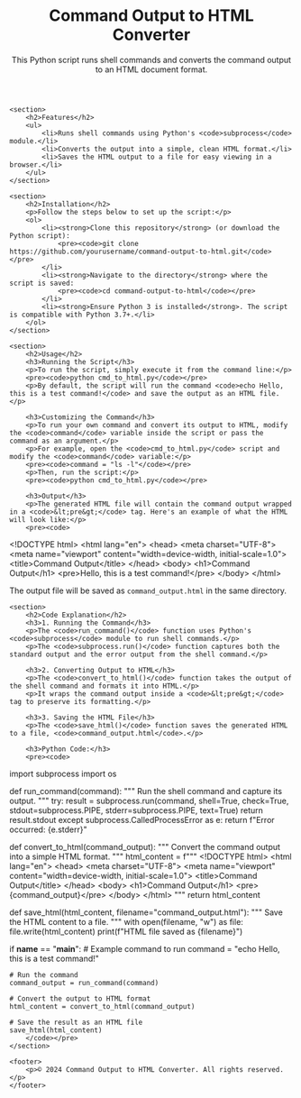 <!DOCTYPE html>
<html lang="en">
<head>
    <meta charset="UTF-8">
    <meta name="viewport" content="width=device-width, initial-scale=1.0">
    <title>Command Output to HTML Converter</title>
</head>
<body>
    <header>
        <h1>Command Output to HTML Converter</h1>
        <p>This Python script runs shell commands and converts the command output to an HTML document format.</p>
    </header>

    <section>
        <h2>Features</h2>
        <ul>
            <li>Runs shell commands using Python's <code>subprocess</code> module.</li>
            <li>Converts the output into a simple, clean HTML format.</li>
            <li>Saves the HTML output to a file for easy viewing in a browser.</li>
        </ul>
    </section>

    <section>
        <h2>Installation</h2>
        <p>Follow the steps below to set up the script:</p>
        <ol>
            <li><strong>Clone this repository</strong> (or download the Python script):
                <pre><code>git clone https://github.com/yourusername/command-output-to-html.git</code></pre>
            </li>
            <li><strong>Navigate to the directory</strong> where the script is saved:
                <pre><code>cd command-output-to-html</code></pre>
            </li>
            <li><strong>Ensure Python 3 is installed</strong>. The script is compatible with Python 3.7+.</li>
        </ol>
    </section>

    <section>
        <h2>Usage</h2>
        <h3>Running the Script</h3>
        <p>To run the script, simply execute it from the command line:</p>
        <pre><code>python cmd_to_html.py</code></pre>
        <p>By default, the script will run the command <code>echo Hello, this is a test command!</code> and save the output as an HTML file.</p>

        <h3>Customizing the Command</h3>
        <p>To run your own command and convert its output to HTML, modify the <code>command</code> variable inside the script or pass the command as an argument.</p>
        <p>For example, open the <code>cmd_to_html.py</code> script and modify the <code>command</code> variable:</p>
        <pre><code>command = "ls -l"</code></pre>
        <p>Then, run the script:</p>
        <pre><code>python cmd_to_html.py</code></pre>

        <h3>Output</h3>
        <p>The generated HTML file will contain the command output wrapped in a <code>&lt;pre&gt;</code> tag. Here's an example of what the HTML will look like:</p>
        <pre><code>
&lt;!DOCTYPE html&gt;
&lt;html lang="en"&gt;
&lt;head&gt;
    &lt;meta charset="UTF-8"&gt;
    &lt;meta name="viewport" content="width=device-width, initial-scale=1.0"&gt;
    &lt;title&gt;Command Output&lt;/title&gt;
&lt;/head&gt;
&lt;body&gt;
    &lt;h1&gt;Command Output&lt;/h1&gt;
    &lt;pre&gt;Hello, this is a test command!&lt;/pre&gt;
&lt;/body&gt;
&lt;/html&gt;
        </code></pre>
        <p>The output file will be saved as <code>command_output.html</code> in the same directory.</p>
    </section>

    <section>
        <h2>Code Explanation</h2>
        <h3>1. Running the Command</h3>
        <p>The <code>run_command()</code> function uses Python's <code>subprocess</code> module to run shell commands.</p>
        <p>The <code>subprocess.run()</code> function captures both the standard output and the error output from the shell command.</p>

        <h3>2. Converting Output to HTML</h3>
        <p>The <code>convert_to_html()</code> function takes the output of the shell command and formats it into HTML.</p>
        <p>It wraps the command output inside a <code>&lt;pre&gt;</code> tag to preserve its formatting.</p>

        <h3>3. Saving the HTML File</h3>
        <p>The <code>save_html()</code> function saves the generated HTML to a file, <code>command_output.html</code>.</p>

        <h3>Python Code:</h3>
        <pre><code>
import subprocess
import os

def run_command(command):
    """ Run the shell command and capture its output. """
    try:
        result = subprocess.run(command, shell=True, check=True, stdout=subprocess.PIPE, stderr=subprocess.PIPE, text=True)
        return result.stdout
    except subprocess.CalledProcessError as e:
        return f"Error occurred: {e.stderr}"

def convert_to_html(command_output):
    """ Convert the command output into a simple HTML format. """
    html_content = f"""
    &lt;!DOCTYPE html&gt;
    &lt;html lang="en"&gt;
    &lt;head&gt;
        &lt;meta charset="UTF-8"&gt;
        &lt;meta name="viewport" content="width=device-width, initial-scale=1.0"&gt;
        &lt;title&gt;Command Output&lt;/title&gt;
    &lt;/head&gt;
    &lt;body&gt;
        &lt;h1&gt;Command Output&lt;/h1&gt;
        &lt;pre&gt;{command_output}&lt;/pre&gt;
    &lt;/body&gt;
    &lt;/html&gt;
    """
    return html_content

def save_html(html_content, filename="command_output.html"):
    """ Save the HTML content to a file. """
    with open(filename, "w") as file:
        file.write(html_content)
    print(f"HTML file saved as {filename}")

if __name__ == "__main__":
    # Example command to run
    command = "echo Hello, this is a test command!"
    
    # Run the command
    command_output = run_command(command)
    
    # Convert the output to HTML format
    html_content = convert_to_html(command_output)
    
    # Save the result as an HTML file
    save_html(html_content)
        </code></pre>
    </section>

    <footer>
        <p>© 2024 Command Output to HTML Converter. All rights reserved.</p>
    </footer>
</body>
</html>
